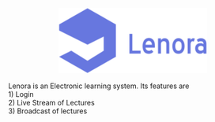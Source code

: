  <p align="center"><img src="assets/img/logo.png" width="300"></p>
 
 <p>	
  	Lenora is an Electronic learning system.
    Its features are <br>
    1) Login <br>
    2) Live Stream of Lectures <br>
    3) Broadcast of lectures <br>
</p>



